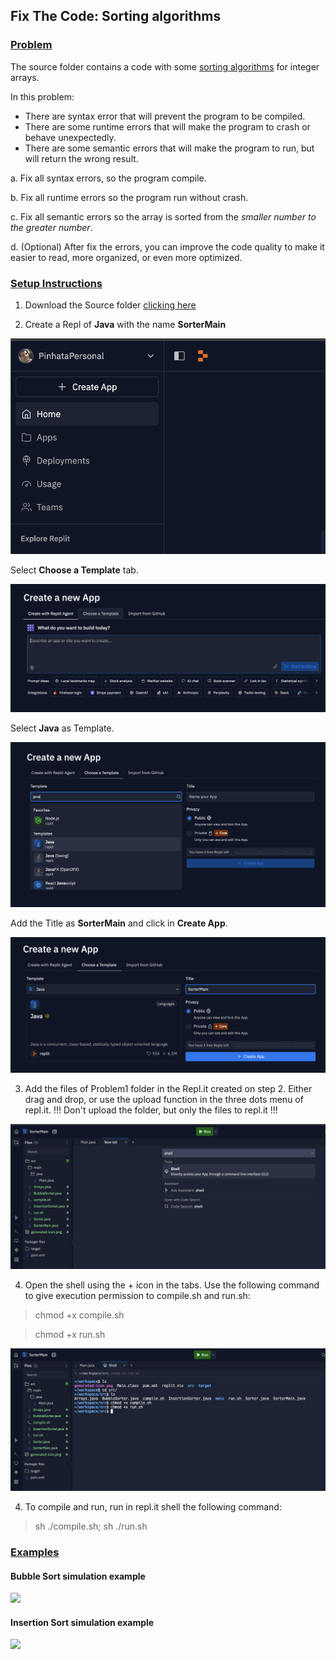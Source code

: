 ## Fix The Code: Sorting algorithms

### <u>Problem</u>

The source folder contains a code with some [sorting algorithms](https://en.wikipedia.org/wiki/Sorting_algorithm) for integer arrays.

In this problem:
- There are syntax error that will prevent the program to be compiled.
- There are some runtime errors that will make the program to crash or behave unexpectedly.
- There are some semantic errors that will make the program to run, but will return the wrong result.

a. Fix all syntax errors, so the program compile.

b. Fix all runtime errors so the program run without crash.

c. Fix all semantic errors so the array is sorted from the *smaller number to the greater number*.

d. (Optional) After fix the errors, you can improve the code quality to make it easier to read, more organized, or even more optimized.


### <u>Setup Instructions</u>

1. Download the Source folder [clicking here](https://github.com/edupinhata/codeInterview/blob/main/Problems/FixTheCode/FTC_1_sorting-algorithms/java/source.zip#:~:text=Raw-,View%20raw,-codeInterview/Problems/FixTheCode)

2. Create a Repl of **Java** with the name **SorterMain**

![Create_replit](../images/1_createApp.png)

Select **Choose a Template** tab.

![Choose Template](../images/2_choose_template.png)

Select **Java** as Template.

![Select Java](../images/3_select_Java.png)

Add the Title as **SorterMain** and click in **Create App**.

![Rename and Create](../images/4_rename_and_create.png)

3. Add the files of Problem1 folder in the Repl.it created on step 2. Either drag and drop, or use the upload function in the three dots menu of repl.it.  !!! Don't upload the folder, but only the files to repl.it !!!

![Adding files](../images/6_add_files.png)

4. Open the shell using the + icon in the tabs. Use the following command to give execution permission to compile.sh and run.sh:
> chmod +x compile.sh

> chmod +x run.sh

![Adding files](../images/7_open_shell_give_permission.png)

4. To compile and run, run in repl.it shell the following command:
> sh ./compile.sh; sh ./run.sh

### <u>Examples</u>

#### Bubble Sort simulation example

![](https://upload.wikimedia.org/wikipedia/commons/c/c8/Bubble-sort-example-300px.gif)

#### Insertion Sort simulation example

![](https://upload.wikimedia.org/wikipedia/commons/0/0f/Insertion-sort-example-300px.gif)